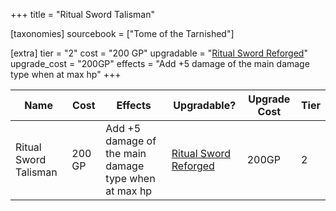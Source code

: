 +++
title = "Ritual Sword Talisman"

[taxonomies]
sourcebook = ["Tome of the Tarnished"]

[extra]
tier = "2"
cost = "200 GP"
upgradable = "[Ritual Sword Reforged](@/items/talismans/Ritual-Sword-Reforged.md)"
upgrade_cost = "200GP"
effects = "Add +5 damage of the main damage type when at max hp"
+++

| Name                          | Cost    | Effects                                                                                           | Upgradable? | Upgrade Cost | Tier |
| ----------------------------- | ------- | ----------------------------------------------------------------------------------------------- | ----------- | ------------ | ---- |
| Ritual Sword Talisman | 200 GP | Add +5 damage of the main damage type when at max hp | [Ritual Sword Reforged](@/items/talismans/Ritual-Sword-Reforged.md) | 200GP | 2 |
